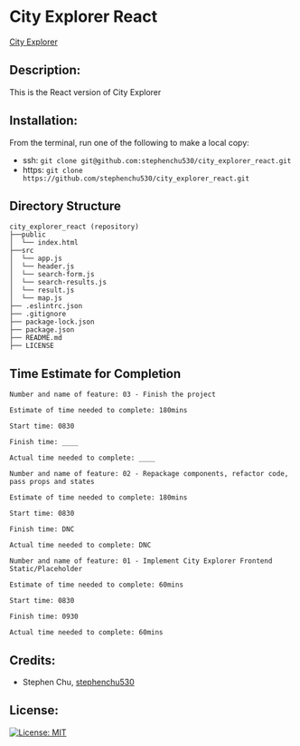 # City Explorer React

[City Explorer](https://stark-river-88195.herokuapp.com/)

## Description:
This is the React version of City Explorer

## Installation:
From the terminal, run one of the following to make a local copy:
* ssh: `git clone git@github.com:stephenchu530/city_explorer_react.git`
* https: `git clone https://github.com/stephenchu530/city_explorer_react.git`

## Directory Structure
```
city_explorer_react (repository)
├──public
│  └── index.html
├──src
│  └── app.js
│  └── header.js
│  └── search-form.js
│  └── search-results.js
│  └── result.js
│  └── map.js
├── .eslintrc.json
├── .gitignore
├── package-lock.json
├── package.json
├── README.md
├── LICENSE
```

## Time Estimate for Completion
```
Number and name of feature: 03 - Finish the project

Estimate of time needed to complete: 180mins

Start time: 0830

Finish time: ____

Actual time needed to complete: ____
```
```
Number and name of feature: 02 - Repackage components, refactor code, pass props and states

Estimate of time needed to complete: 180mins

Start time: 0830

Finish time: DNC

Actual time needed to complete: DNC
```
```
Number and name of feature: 01 - Implement City Explorer Frontend Static/Placeholder

Estimate of time needed to complete: 60mins

Start time: 0830

Finish time: 0930

Actual time needed to complete: 60mins
```

## Credits:
* Stephen Chu, [stephenchu530](https://github.com/stephenchu530)

## License:
[![License: MIT](https://img.shields.io/badge/License-MIT-yellow.svg)](https://github.com/stephenchu530/city_explorer_react/blob/master/LICENSE)
